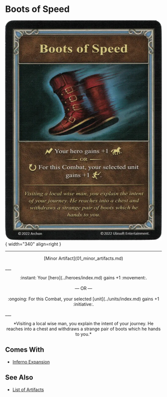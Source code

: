# Boots of Speed

![Boots of Speed](../assets/artifacts_minor-boots_of_speed.webp){ width="340" align=right }
___
<p style="text-align: center;" markdown>[Minor Artifact](01_minor_artifacts.md)</p>
___
<p style="text-align: center;" markdown>:instant: Your [hero](../heroes/index.md) gains +1 :movement:.<br><br>— OR —<br><br>:ongoing: For this Combat, your selected [unit](../units/index.md) gains +1 :initiative:.</p>
___
<p style="text-align: center;" markdown>*Visiting a local wise man, you explain the intent of your journey. He reaches into a chest and withdraws a strange pair of boots which he hands to you.*</p>


## Comes With

- [Inferno Expansion](../content.md)


## See Also


- [List of Artifacts](index.md)
